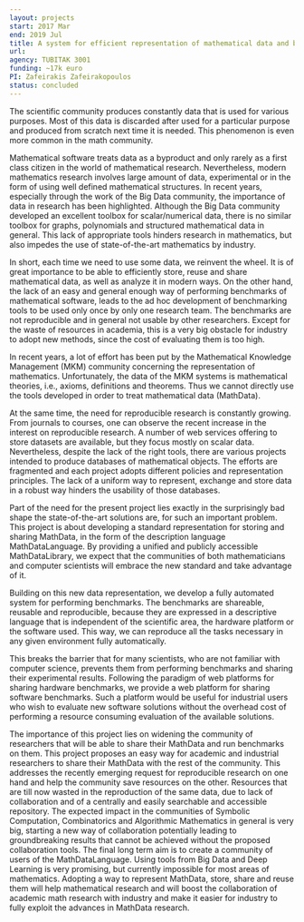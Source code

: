 ```yaml
---
layout: projects
start: 2017 Mar  
end: 2019 Jul
title: A system for efficient representation of mathematical data and benchmarking of mathematical software and algorithms
url:
agency: TUBITAK 3001
funding: ~17k euro
PI: Zafeirakis Zafeirakopoulos
status: concluded
---
```


The scientific community produces constantly data that is used for various purposes. Most of this data is discarded after used for a particular purpose and produced from scratch next time it is needed. This phenomenon is even more common in the math community.

Mathematical software treats data as a byproduct and only rarely as a first class citizen in the world of mathematical research. Nevertheless, modern mathematics research involves large amount of data, experimental or in the form of using well defined mathematical structures. In recent years, especially through the work of the Big Data community, the importance of data in research has been highlighted. Although the Big Data community developed an excellent toolbox for scalar/numerical data, there is no similar toolbox for graphs, polynomials and structured mathematical data in general. This lack of appropriate tools hinders research in mathematics, but also impedes the use of state-of-the-art mathematics by industry.

In short, each time we need to use some data, we reinvent the wheel. It is of great importance to be able to efficiently store, reuse and share mathematical data, as well as analyze it in modern ways. On the other hand, the lack of an easy and general enough way of performing benchmarks of mathematical software, leads to the ad hoc development of benchmarking tools to be used only once by only one research team. The benchmarks are not reproducible and in general not usable by other researchers. Except for the waste of resources in academia, this is a very big obstacle for industry to adopt new methods, since the cost of evaluating them is too high.

In recent years, a lot of effort has been put by the Mathematical Knowledge Management (MKM) community concerning the representation of mathematics. Unfortunately, the data of the MKM systems is mathematical theories, i.e., axioms, definitions and theorems. Thus we cannot directly use the tools developed in order to treat mathematical data (MathData).

At the same time, the need for reproducible research is constantly growing. From journals to courses, one can observe the recent increase in the interest on reproducible research. A number of web services offering to store datasets are available, but they focus mostly on scalar data. Nevertheless, despite the lack of the right tools, there are various projects intended to produce databases of mathematical objects. The efforts are fragmented and each project adopts different policies and representation principles. The lack of a uniform way to represent, exchange and store data in a robust way hinders the usability of those databases.

Part of the need for the present project lies exactly in the surprisingly bad shape the state-of-the-art solutions are, for such an important problem. This project is about developing a standard representation for storing and sharing MathData, in the form of the description language MathDataLanguage. By providing a unified and publicly accessible MathDataLibrary, we expect that the communities of both mathematicians and computer scientists will embrace the new standard and take advantage of it.

Building on this new data representation, we develop a fully automated system for performing benchmarks. The benchmarks are shareable, reusable and reproducible, because they are expressed in a descriptive language that is independent of the scientific area, the hardware platform or the software used. This way, we can reproduce all the tasks necessary in any given environment fully automatically.

This breaks the barrier that for many scientists, who are not familiar with computer science, prevents them from performing benchmarks and sharing their experimental results. Following the paradigm of web platforms for sharing hardware benchmarks, we provide a web platform for sharing software benchmarks. Such a platform would be useful for industrial users who wish to evaluate new software solutions without the overhead cost of performing a resource consuming evaluation of the available solutions.

The importance of this project lies on widening the community of researchers that will be able to share their MathData and run benchmarks on them. This project proposes an easy way for academic and industrial researchers to share their MathData with the rest of the community. This addresses the recently emerging request for reproducible research on one hand and help the community save resources on the other. Resources that are till now wasted in the reproduction of the same data, due to lack of collaboration and of a centrally and easily searchable and accessible repository. The expected impact in the communities of Symbolic Computation, Combinatorics and Algorithmic Mathematics in general is very big, starting a new way of collaboration potentially leading to groundbreaking results that cannot be achieved without the proposed collaboration tools. The final long term aim is to create a community of users of the MathDataLanguage. Using tools from Big Data and Deep Learning is very promising, but currently impossible for most areas of mathematics. Adopting a way to represent MathData, store, share and reuse them will help mathematical research and will boost the collaboration of academic math research with industry and make it easier for industry to fully exploit the advances in MathData research.
